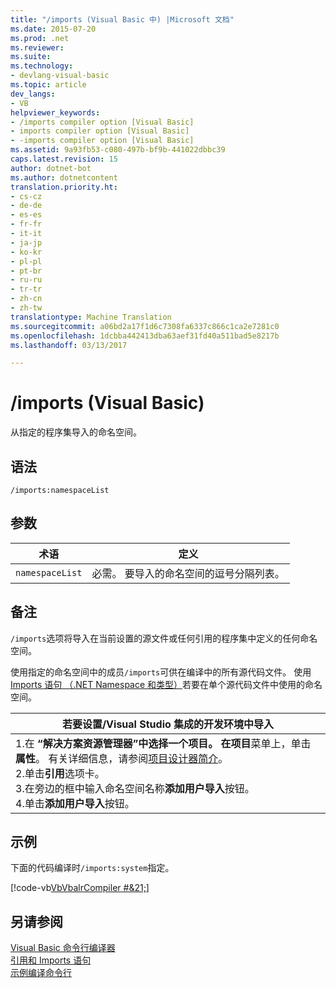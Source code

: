 ```yaml
---
title: "/imports (Visual Basic 中) |Microsoft 文档"
ms.date: 2015-07-20
ms.prod: .net
ms.reviewer: 
ms.suite: 
ms.technology:
- devlang-visual-basic
ms.topic: article
dev_langs:
- VB
helpviewer_keywords:
- /imports compiler option [Visual Basic]
- imports compiler option [Visual Basic]
- -imports compiler option [Visual Basic]
ms.assetid: 9a93fb53-c080-497b-bf9b-441022dbbc39
caps.latest.revision: 15
author: dotnet-bot
ms.author: dotnetcontent
translation.priority.ht:
- cs-cz
- de-de
- es-es
- fr-fr
- it-it
- ja-jp
- ko-kr
- pl-pl
- pt-br
- ru-ru
- tr-tr
- zh-cn
- zh-tw
translationtype: Machine Translation
ms.sourcegitcommit: a06bd2a17f1d6c7308fa6337c866c1ca2e7281c0
ms.openlocfilehash: 1dcbba442413dba63aef31fd40a511bad5e8217b
ms.lasthandoff: 03/13/2017

---
```

# <a name="imports-visual-basic"></a>/imports (Visual Basic)
从指定的程序集导入的命名空间。  
  
## <a name="syntax"></a>语法  
  
```  
/imports:namespaceList  
```  
  
## <a name="arguments"></a>参数  
  
|术语|定义|  
|---|---|  
|`namespaceList`|必需。 要导入的命名空间的逗号分隔列表。|  
  
## <a name="remarks"></a>备注  
 `/imports`选项将导入在当前设置的源文件或任何引用的程序集中定义的任何命名空间。  
  
 使用指定的命名空间中的成员`/imports`可供在编译中的所有源代码文件。 使用[Imports 语句 （.NET Namespace 和类型）](../../../visual-basic/language-reference/statements/imports-statement-net-namespace-and-type.md)若要在单个源代码文件中使用的命名空间。  
  
|若要设置/Visual Studio 集成的开发环境中导入|  
|---|  
|1.在 **“解决方案资源管理器”**中选择一个项目。 在**项目**菜单上，单击**属性**。 有关详细信息，请参阅[项目设计器简介](http://msdn.microsoft.com/en-us/898dd854-c98d-430c-ba1b-a913ce3c73d7)。<br />2.单击**引用**选项卡。<br />3.在旁边的框中输入命名空间名称**添加用户导入**按钮。<br />4.单击**添加用户导入**按钮。|  
  
## <a name="example"></a>示例  
 下面的代码编译时`/imports:system`指定。  
  
 [!code-vb[VbVbalrCompiler #&21;](../../../visual-basic/reference/command-line-compiler/codesnippet/VisualBasic/imports_1.vb)]  
  
## <a name="see-also"></a>另请参阅  
 [Visual Basic 命令行编译器](../../../visual-basic/reference/command-line-compiler/index.md)   
 [引用和 Imports 语句](../../../visual-basic/programming-guide/program-structure/references-and-the-imports-statement.md)   
 [示例编译命令行](../../../visual-basic/reference/command-line-compiler/sample-compilation-command-lines.md)
